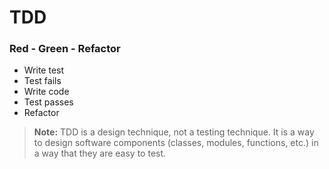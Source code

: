 # TDD

### Red - Green - Refactor
- Write test
- Test fails
- Write code
- Test passes
- Refactor

> **Note:** TDD is a design technique, not a testing technique. It is a way to design software components (classes, modules, functions, etc.) in a way that they are easy to test.

